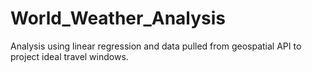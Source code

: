 # World_Weather_Analysis
Analysis using linear regression and data pulled from geospatial API to project ideal travel windows.
